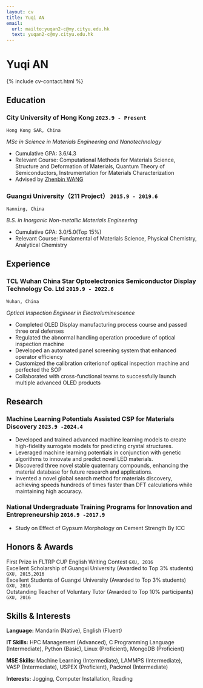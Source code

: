 ```yaml
---
layout: cv
title: Yuqi AN
email:
  url: mailto:yuqan2-c@my.cityu.edu.hk
  text: yuqan2-c@my.cityu.edu.hk
---
```


# Yuqi **AN**

<!--
include contact information from the front matter
Supported arguments:
    - homepage: url, text
    - phone
    - email
-->

{% include cv-contact.html %}

## Education

### **City University of Hong Kong** `2023.9 - Present`

```
Hong Kong SAR, China
```

*MSc in Science in Materials Engineering and Nanotechnology*
- Cumulative GPA: 3.6/4.3
- Relevant Course: Computational Methods for Materials Science, Structure and Deformation of Materials, Quantum Theory of Semiconductors, Instrumentation for Materials Characterization
- Advised by [Zhenbin WANG](https://www.cityu.edu.hk/mse/people/mse-faculty/wang-zhenbin)

### **Guangxi University（211 Project）** `2015.9 - 2019.6`

```
Nanning, China
```

*B.S. in Inorganic Non-metallic Materials Engineering*
- Cumulative GPA: 3.0/5.0(Top 15%)
- Relevant Course: Fundamental of Materials Science, Physical Chemistry, Analytical Chemistry

## Experience

### **TCL Wuhan China Star Optoelectronics Semiconductor Display Technology Co. Ltd** `2019.9 - 2022.6`

```
Wuhan, China
```

*Optical Inspection Engineer in Electroluminescence*
- Completed OLED Display manufacturing process course and passed three oral defenses
- Regulated the abnormal handling operation procedure of optical inspection machine
- Developed an automated panel screening system that enhanced operator efficiency
- Customized the calibration criterionof optical inspection machine and perfected the SOP
- Collaborated with cross-functional teams to successfully launch multiple advanced OLED products


## Research 

### **Machine Learning Potentials Assisted CSP for Materials Discovery** `2023.9 -2024.4`
- Developed and trained advanced machine learning models to create high-fidelity surrogate models for predicting crystal structures.
- Leveraged machine learning potentials in conjunction with genetic algorithms to innovate and predict novel LED materials.
- Discovered three novel stable quaternary compounds, enhancing the material database for future research and applications.
- Invented a novel global search method for materials discovery, achieving speeds hundreds of times faster than DFT calculations while maintaining high accuracy.

### **National Undergraduate Training Programs for Innovation and Entrepreneurship** `2016.9 -2017.9`
- Study on Effect of Gypsum Morphology on Cement Strength By ICC

## Honors & Awards

First Prize in FLTRP CUP English Writing Contest `GXU, 2016` <br>
Excellent Scholarship of Guangxi University (Awarded to Top 3% students) `GXU, 2015,2016` <br>
Excellent Students of Guangxi University (Awarded to Top 3% students) `GXU, 2016` <br>
Outstanding Teacher of Voluntary Tutor (Awarded to Top 10% participants) `GXU, 2016` <br>

## Skills & Interests

**Language:** Mandarin (Native), English (Fluent)

**IT Skills:** HPC Management (Advanced), C Programming Language (Intermediate), Python (Basic), Linux (Proficient), MongoDB (Proficient) 

**MSE Skills:** Machine Learning (Intermediate), LAMMPS (Intermediate), VASP (Intermediate), USPEX (Proficient), Packmol (Intermediate) 

**Interests:** Jogging, Computer Installation, Reading


<!-- ### Footer

Last updated: May 2024 -->
